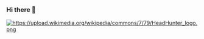 ### Hi there 👋

<a href="https://hh.ru/resume/6c646829ff08f4e8e20039ed1f487639793435">
  <img src="https://upload.wikimedia.org/wikipedia/commons/7/79/HeadHunter_logo.png" alt="https://upload.wikimedia.org/wikipedia/commons/7/79/HeadHunter_logo.png" />
</a>
